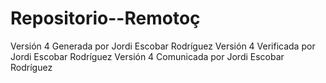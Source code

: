 # Repositorio--Remotoç
Versión 4 Generada por Jordi Escobar Rodríguez
Versión 4 Verificada por Jordi Escobar Rodríguez
Versión 4 Comunicada por Jordi Escobar Rodríguez
